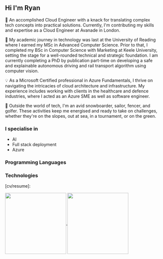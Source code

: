 ## Hi I'm Ryan

👋 An accomplished Cloud Engineer with a knack for translating complex tech concepts into practical solutions. Currently, I'm contributing my skills and expertise as a Cloud Engineer at Avanade in London.

🚀 My academic journey in technology was last at the University of Reading where I earned my MSc in Advanced Computer Science. Prior to that, I completed my BSc in Computer Science with Marketing at Keele University, setting the stage for a well-rounded technical and strategic foundation. I am currently completing a PhD by publication part-time on developing a safe and explainable autonomous driving and rail transport algorithm using computer vision.

💡 As a Microsoft Certified professional in Azure Fundamentals, I thrive on navigating the intricacies of cloud architecture and infrastructure. My experience includes working with clients in the healthcare and defence industries, where I acted as an Azure SME as well as software engineer.

🌟 Outside the world of tech, I'm an avid snowboarder, sailor, fencer, and golfer. These activities keep me energised and ready to take on challenges, whether they're on the slopes, out at sea, in a tournament, or on the green.

### I specialise in
- AI
- Full stack deployment
- Azure

### Programming Languages

### Technologies

[linkedin]: https://www.linkedin.com/in/ryan-rasi/
[website]: https://www.ryanrasi.com
[cv/resume]: 

<a href="https://github.com/ryanrasi/">
  <img height=200 align="center" src="https://github-readme-stats.vercel.app/api?username=ryanrasi&count_private=true&show_icons=true&theme=gruvbox_light" />
<a href="https://github.com/ryanrasi/">
  <img height=200 align="center" src="https://github-readme-stats.vercel.app/api/top-langs/?username=ryanrasi&layout=compact&theme=gruvbox_light&langs_count=8" />
</a>